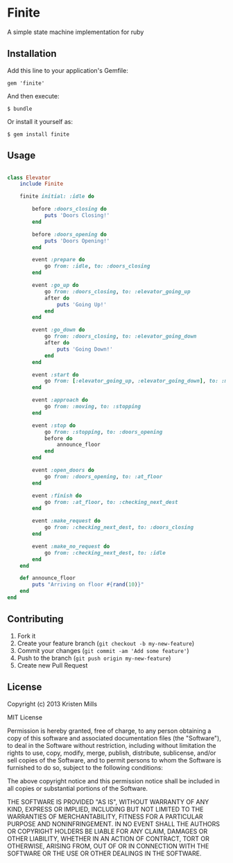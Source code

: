 # Finite

A simple state machine implementation for ruby

## Installation

Add this line to your application's Gemfile:

    gem 'finite'

And then execute:

    $ bundle

Or install it yourself as:

    $ gem install finite

## Usage
```ruby

class Elevator
    include Finite

    finite initial: :idle do

        before :doors_closing do
            puts 'Doors Closing!'
        end

        before :doors_opening do
            puts 'Doors Opening!'
        end

        event :prepare do
            go from: :idle, to: :doors_closing
        end

        event :go_up do
            go from: :doors_closing, to: :elevator_going_up
            after do
                puts 'Going Up!'
            end
        end

        event :go_down do
            go from: :doors_closing, to: :elevator_going_down
            after do
                puts 'Going Down!'
            end
        end

        event :start do
            go from: [:elevator_going_up, :elevator_going_down], to: :moving
        end

        event :approach do
            go from: :moving, to: :stopping
        end

        event :stop do
            go from: :stopping, to: :doors_opening
            before do
                announce_floor
            end
        end

        event :open_doors do
            go from: :doors_opening, to: :at_floor
        end

        event :finish do
            go from: :at_floor, to: :checking_next_dest
        end

        event :make_request do
            go from: :checking_next_dest, to: :doors_closing
        end

        event :make_no_request do
            go from: :checking_next_dest, to: :idle
        end
    end

    def announce_floor
        puts "Arriving on floor #{rand(10)}"
    end
end

```

## Contributing

1. Fork it
2. Create your feature branch (`git checkout -b my-new-feature`)
3. Commit your changes (`git commit -am 'Add some feature'`)
4. Push to the branch (`git push origin my-new-feature`)
5. Create new Pull Request

## License
Copyright (c) 2013 Kristen Mills

MIT License

Permission is hereby granted, free of charge, to any person obtaining
a copy of this software and associated documentation files (the
"Software"), to deal in the Software without restriction, including
without limitation the rights to use, copy, modify, merge, publish,
distribute, sublicense, and/or sell copies of the Software, and to
permit persons to whom the Software is furnished to do so, subject to
the following conditions:

The above copyright notice and this permission notice shall be
included in all copies or substantial portions of the Software.

THE SOFTWARE IS PROVIDED "AS IS", WITHOUT WARRANTY OF ANY KIND,
EXPRESS OR IMPLIED, INCLUDING BUT NOT LIMITED TO THE WARRANTIES OF
MERCHANTABILITY, FITNESS FOR A PARTICULAR PURPOSE AND
NONINFRINGEMENT. IN NO EVENT SHALL THE AUTHORS OR COPYRIGHT HOLDERS BE
LIABLE FOR ANY CLAIM, DAMAGES OR OTHER LIABILITY, WHETHER IN AN ACTION
OF CONTRACT, TORT OR OTHERWISE, ARISING FROM, OUT OF OR IN CONNECTION
WITH THE SOFTWARE OR THE USE OR OTHER DEALINGS IN THE SOFTWARE.